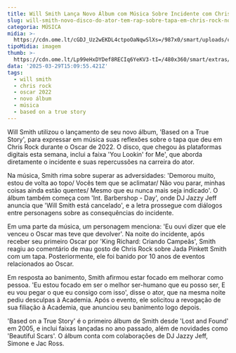 ```yaml
---
title: Will Smith Lança Novo Álbum com Música Sobre Incidente com Chris Rock no Oscar
slug: will-smith-novo-disco-do-ator-tem-rap-sobre-tapa-em-chris-rock-no-oscar
categoria: MÚSICA
midia: >-
  https://cdn.ome.lt/cGDJ_Uz2wEKDL4ctpoOaNqwSlXs=/987x0/smart/uploads/conteudo/fotos/tapawillsmithchrisrock.jpg
tipoMidia: imagem
thumb: >-
  https://cdn.ome.lt/Lp99eHxDYDef8RECIq6YeKV3-tI=/480x360/smart/extras/conteudos/tapawillsmithchrisrock.jpg
data: '2025-03-29T15:09:55.421Z'
tags:
  - will smith
  - chris rock
  - oscar 2022
  - novo álbum
  - música
  - based on a true story
---
```


Will Smith utilizou o lançamento de seu novo álbum, 'Based on a True Story', para expressar em música suas reflexões sobre o tapa que deu em Chris Rock durante o Oscar de 2022. O disco, que chegou às plataformas digitais esta semana, inclui a faixa 'You Lookin' for Me', que aborda diretamente o incidente e suas repercussões na carreira do ator.

Na música, Smith rima sobre superar as adversidades: 'Demorou muito, estou de volta ao topo/ Vocês tem que se aclimatar/ Não vou parar, minhas coisas ainda estão quentes/ Mesmo que eu nunca mais seja indicado'. O álbum também começa com 'Int. Barbershop - Day', onde DJ Jazzy Jeff anuncia que 'Will Smith está cancelado', e a letra prossegue com diálogos entre personagens sobre as consequências do incidente.

Em uma parte da música, um personagem menciona: 'Eu ouvi dizer que ele venceu o Oscar mas teve que devolver'. Na noite do incidente, após receber seu primeiro Oscar por 'King Richard: Criando Campeãs', Smith reagiu ao comentário de mau gosto de Chris Rock sobre Jada Pinkett Smith com um tapa. Posteriormente, ele foi banido por 10 anos de eventos relacionados ao Oscar.

Em resposta ao banimento, Smith afirmou estar focado em melhorar como pessoa. 'Eu estou focado em ser o melhor ser-humano que eu posso ser, E eu vou pegar o que eu consigo com isso', disse o ator, que na mesma noite pediu desculpas à Academia. Após o evento, ele solicitou a revogação de sua filiação à Academia, que anunciou seu banimento logo depois.

'Based on a True Story' é o primeiro álbum de Smith desde 'Lost and Found' em 2005, e inclui faixas lançadas no ano passado, além de novidades como 'Beautiful Scars'. O álbum conta com colaborações de DJ Jazzy Jeff, Simone e Jac Ross.
